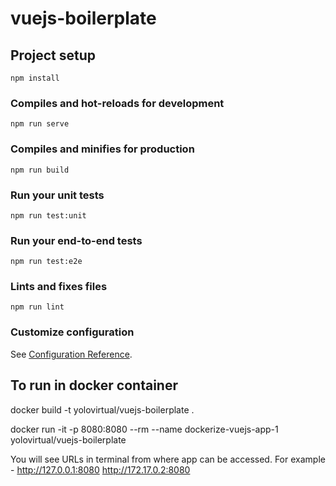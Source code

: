 # vuejs-boilerplate

## Project setup
```
npm install
```

### Compiles and hot-reloads for development
```
npm run serve
```

### Compiles and minifies for production
```
npm run build
```

### Run your unit tests
```
npm run test:unit
```

### Run your end-to-end tests
```
npm run test:e2e
```

### Lints and fixes files
```
npm run lint
```

### Customize configuration
See [Configuration Reference](https://cli.vuejs.org/config/).

## To run in docker container
docker build -t yolovirtual/vuejs-boilerplate .

docker run -it -p 8080:8080 --rm --name dockerize-vuejs-app-1 yolovirtual/vuejs-boilerplate


You will see URLs in terminal from where app can be accessed. For example - 
  http://127.0.0.1:8080
  http://172.17.0.2:8080
